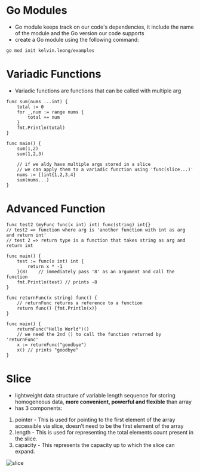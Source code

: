 # **Go Modules**
- Go module keeps track on our code's dependencies, it include the name of the module and the Go version our code supports
- create a Go module using the following command:
```
go mod init kelvin.leong/examples
```

# **Variadic Functions**
- Variadic functions are functions that can be called with multiple arg
```golang
func sum(nums ...int) {
    total := 0
    for _,num := range nums {
        total += num
    }
    fmt.Println(total)
}

func main() {
    sum(1,2)
    sum(1,2,3)

    // if we aldy have multiple args stored in a slice
    // we can apply them to a variadic function using 'func(slice...)'
    nums := []int{1,2,3,4}
    sum(nums...)
}
```

# **Advanced Function**
```golang
func test2 (myFunc func(x int) int) func(string) int{}
// test2 => function where arg is 'another function with int as arg and return int'
// test 2 => return type is a function that takes string as arg and return int
```
```golang
func main() {
    test := func(x int) int {
        return x * -1
    }(8)    // immediately pass '8' as an argument and call the function
    fmt.Println(test) // prints -8
}
```
```golang
func returnFunc(x string) func() {
    // returnFunc returns a reference to a function
    return func() {fmt.Println(x)}
}

func main() {
    returnFunc("Hello World")()
    // we need the 2nd () to call the function returned by 'returnFunc'
    x := returnFunc("goodbye")
    x() // prints "goodbye"
}
```


# **Slice**
- lightweight data structure of variable length sequence for storing homogeneous data, **more convenient, powerful and flexible** than array
- has 3 components:
1. pointer - This is used for pointing to the first element of the array accessible via slice, doesn’t need to be the first element of the array
2. length - This is used for representing the total elements count present in the slice.
3. capacity - This represents the capacity up to which the slice can expand.

![slice](https://d3n0h9tb65y8q.cloudfront.net/public_assets/assets/000/001/744/original/slice.png?1637335112)